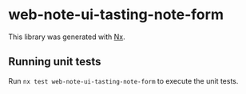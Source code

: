# web-note-ui-tasting-note-form

This library was generated with [Nx](https://nx.dev).

## Running unit tests

Run `nx test web-note-ui-tasting-note-form` to execute the unit tests.
